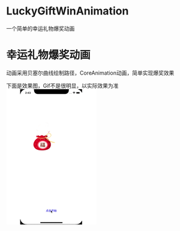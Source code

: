 # LuckyGiftWinAnimation
一个简单的幸运礼物爆奖动画

幸运礼物爆奖动画
========

动画采用贝塞尔曲线绘制路径，CoreAnimation动画，简单实现爆奖效果

下面是效果图，Gif不是很明显，以实际效果为准
![image](https://github.com/yanghuittxs/LuckyGiftWinAnimation/blob/master/luckyAnimation.gif)
